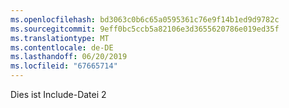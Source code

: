 ```yaml
---
ms.openlocfilehash: bd3063c0b6c65a0595361c76e9f14b1ed9d9782c
ms.sourcegitcommit: 9eff0bc5ccb5a82106e3d3655620786e019ed35f
ms.translationtype: MT
ms.contentlocale: de-DE
ms.lasthandoff: 06/20/2019
ms.locfileid: "67665714"
---
```

Dies ist Include-Datei 2
